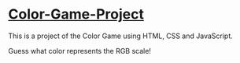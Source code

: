 # [Color-Game-Project](https://zeeshantamboli.github.io/Color-Game-Project/)
This is a project of the Color Game using HTML, CSS and JavaScript.

Guess what color represents the RGB scale!

